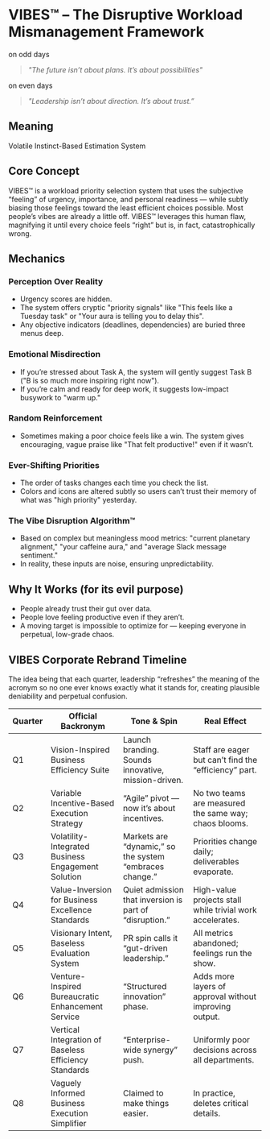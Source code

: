 # VIBES™ – The Disruptive Workload Mismanagement Framework
on odd days

> _"The future isn’t about plans. It’s about possibilities"_

on even days

> _"Leadership isn’t about direction. It’s about trust.”_

## Meaning
Volatile Instinct-Based Estimation System

## Core Concept
VIBES™ is a workload priority selection system that uses the subjective “feeling” of urgency, importance, and personal readiness — while subtly biasing those feelings toward the least efficient choices possible.
Most people’s vibes are already a little off. VIBES™ leverages this human flaw, magnifying it until every choice feels “right” but is, in fact, catastrophically wrong.

## Mechanics

### Perception Over Reality
- Urgency scores are hidden.
- The system offers cryptic "priority signals" like "This feels like a Tuesday task" or "Your aura is telling you to delay this".
- Any objective indicators (deadlines, dependencies) are buried three menus deep.

### Emotional Misdirection
- If you’re stressed about Task A, the system will gently suggest Task B ("B is so much more inspiring right now").
- If you’re calm and ready for deep work, it suggests low-impact busywork to "warm up."

### Random Reinforcement
- Sometimes making a poor choice feels like a win. The system gives encouraging, vague praise like "That felt productive!" even if it wasn’t.

### Ever-Shifting Priorities
- The order of tasks changes each time you check the list.
- Colors and icons are altered subtly so users can’t trust their memory of what was "high priority" yesterday.

### The Vibe Disruption Algorithm™
- Based on complex but meaningless mood metrics: "current planetary alignment," "your caffeine aura," and "average Slack message sentiment."
- In reality, these inputs are noise, ensuring unpredictability.

## Why It Works (for its evil purpose)
- People already trust their gut over data.
- People love feeling productive even if they aren’t.
- A moving target is impossible to optimize for — keeping everyone in perpetual, low-grade chaos.

## VIBES Corporate Rebrand Timeline

The idea being that each quarter, leadership “refreshes” the meaning of the acronym so no one ever knows exactly what it stands for, creating plausible deniability and perpetual confusion.

| Quarter |	Official Backronym |	Tone & Spin |	Real Effect
| --- | --- | --- | --- |
| Q1 |	Vision-Inspired Business Efficiency Suite |	Launch branding. Sounds innovative, mission-driven. |	Staff are eager but can’t find the “efficiency” part. |
| Q2 |	Variable Incentive-Based Execution Strategy |	“Agile” pivot — now it’s about incentives. |	No two teams are measured the same way; chaos blooms. |
| Q3 |	Volatility-Integrated Business Engagement Solution |	Markets are “dynamic,” so the system “embraces change.” |	Priorities change daily; deliverables evaporate. |
| Q4 |	Value-Inversion for Business Excellence Standards |	Quiet admission that inversion is part of “disruption.” |	High-value projects stall while trivial work accelerates. |
| Q5 |	Visionary Intent, Baseless Evaluation System |	PR spin calls it “gut-driven leadership.” |	All metrics abandoned; feelings run the show. |
| Q6 |	Venture-Inspired Bureaucratic Enhancement Service |	“Structured innovation” phase. |	Adds more layers of approval without improving output. |
| Q7 |	Vertical Integration of Baseless Efficiency Standards |	“Enterprise-wide synergy” push. |	Uniformly poor decisions across all departments. |
| Q8 |	Vaguely Informed Business Execution Simplifier |	Claimed to make things easier. |	In practice, deletes critical details. |
